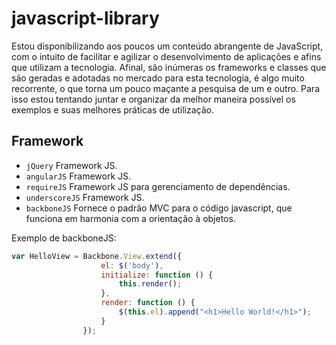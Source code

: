 # javascript-library

Estou disponibilizando aos poucos um conteúdo abrangente de JavaScript, com o intuito de facilitar e agilizar o desenvolvimento de aplicações e afins que utilizam a tecnologia. Afinal, são inúmeras os frameworks e classes que são geradas e adotadas no mercado para esta tecnologia, é algo muito recorrente, o que torna um pouco maçante a pesquisa de um e outro.
Para isso estou tentando juntar e organizar da melhor maneira possível os exemplos e suas melhores práticas de utilização.

## Framework

* `jQuery` Framework JS.
* `angularJS` Framework JS.
* `requireJS` Framework JS para gerenciamento de dependências.
* `underscoreJS` Framework JS.
* `backboneJS` Fornece o padrão MVC para o código javascript, que funciona em harmonia com a orientação à objetos.

Exemplo de backboneJS:

```javascript
var HelloView = Backbone.View.extend({
                    el: $('body'),
                    initialize: function () {
                        this.render();
                    },
                    render: function () {
                        $(this.el).append("<h1>Hello World!</h1>");
                    }
                });
```